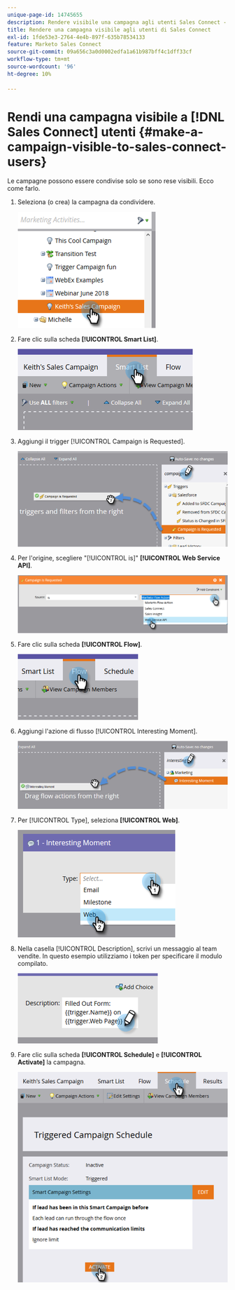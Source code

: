 ```yaml
---
unique-page-id: 14745655
description: Rendere visibile una campagna agli utenti Sales Connect - Documenti Marketo - Documentazione del prodotto
title: Rendere una campagna visibile agli utenti di Sales Connect
exl-id: 1fde53e3-2764-4e4b-897f-635b78534133
feature: Marketo Sales Connect
source-git-commit: 09a656c3a0d0002edfa1a61b987bff4c1dff33cf
workflow-type: tm+mt
source-wordcount: '96'
ht-degree: 10%

---
```


# Rendi una campagna visibile a [!DNL Sales Connect] utenti {#make-a-campaign-visible-to-sales-connect-users}

Le campagne possono essere condivise solo se sono rese visibili. Ecco come farlo.

1. Seleziona (o crea) la campagna da condividere.

   ![](assets/make-a-marketing-campaign-visible-msc-1.png)

1. Fare clic sulla scheda **[!UICONTROL Smart List]**.

   ![](assets/make-a-marketing-campaign-visible-msc-2.png)

1. Aggiungi il trigger [!UICONTROL Campaign is Requested].

   ![](assets/make-a-marketing-campaign-visible-msc-3.png)

1. Per l&#39;origine, scegliere &quot;[!UICONTROL is]&quot; **[!UICONTROL Web Service API]**.

   ![](assets/make-a-marketing-campaign-visible-msc-4.png)

1. Fare clic sulla scheda **[!UICONTROL Flow]**.

   ![](assets/make-a-marketing-campaign-visible-msc-5.png)

1. Aggiungi l&#39;azione di flusso [!UICONTROL Interesting Moment].

   ![](assets/make-a-marketing-campaign-visible-msc-6.png)

1. Per [!UICONTROL Type], seleziona **[!UICONTROL Web]**.

   ![](assets/make-a-marketing-campaign-visible-msc-7.png)

1. Nella casella [!UICONTROL Description], scrivi un messaggio al team vendite. In questo esempio utilizziamo i token per specificare il modulo compilato.

   ![](assets/make-a-marketing-campaign-visible-msc-8.png)

1. Fare clic sulla scheda **[!UICONTROL Schedule]** e **[!UICONTROL Activate]** la campagna.

   ![](assets/make-a-marketing-campaign-visible-msc-9.png)
